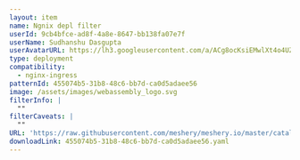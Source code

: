 ```yaml
---
layout: item
name: Ngnix depl filter
userId: 9cb4bfce-ad8f-4a8e-8647-bb138fa07e7f
userName: Sudhanshu Dasgupta
userAvatarURL: https://lh3.googleusercontent.com/a/ACg8ocKsiEMwlXt4o4UZEKifgZtLFGZMxetGW979Xj_Dk3G6wAxu_KF8=s360-c-no
type: deployment
compatibility:
  - nginx-ingress
patternId: 455074b5-31b8-48c6-bb7d-ca0d5adaee56
image: /assets/images/webassembly_logo.svg
filterInfo: |
  ""
filterCaveats: |
  ""
URL: 'https://raw.githubusercontent.com/meshery/meshery.io/master/catalog/455074b5-31b8-48c6-bb7d-ca0d5adaee56.yaml'
downloadLink: 455074b5-31b8-48c6-bb7d-ca0d5adaee56.yaml
---
```

